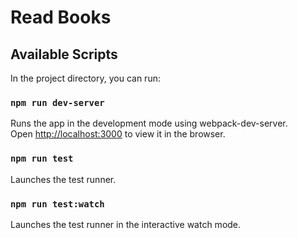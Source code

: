 # Read Books 

## Available Scripts
In the project directory, you can run:

### `npm run dev-server`

Runs the app in the development mode using webpack-dev-server.<br />
Open [http://localhost:3000](http://localhost:3000) to view it in the browser.

### `npm run test`
Launches the test runner.<br />

### `npm run test:watch`
Launches the test runner in the interactive watch mode.<br />